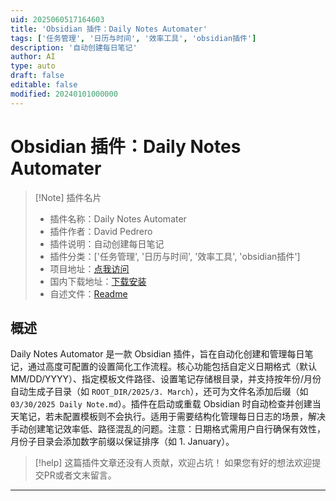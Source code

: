 ```yaml
---
uid: 2025060517164603
title: 'Obsidian 插件：Daily Notes Automater'
tags: ['任务管理', '日历与时间', '效率工具', 'obsidian插件']
description: '自动创建每日笔记'
author: AI
type: auto
draft: false
editable: false
modified: 20240101000000
---
```


# Obsidian 插件：Daily Notes Automater

> [!Note] 插件名片
> - 插件名称：Daily Notes Automater
> - 插件作者：David Pedrero
> - 插件说明：自动创建每日笔记
> - 插件分类：['任务管理', '日历与时间', '效率工具', 'obsidian插件']
> - 项目地址：[点我访问](https://github.com/davidpedrero/obsidian-daily-notes-automater)
> - 国内下载地址：[下载安装](https://pkmer.cn/products/plugin/pluginMarket/?daily-note-automater)
> - 自述文件：[Readme](https://ghproxy.net/https://raw.githubusercontent.com/davidpedrero/obsidian-daily-notes-automater/main/README.md)



## 概述

Daily Notes Automator 是一款 Obsidian 插件，旨在自动化创建和管理每日笔记，通过高度可配置的设置简化工作流程。核心功能包括自定义日期格式（默认 MM/DD/YYYY）、指定模板文件路径、设置笔记存储根目录，并支持按年份/月份自动生成子目录（如 `ROOT_DIR/2025/3. March`），还可为文件名添加后缀（如 `03/30/2025 Daily Note.md`）。插件在启动或重载 Obsidian 时自动检查并创建当天笔记，若未配置模板则不会执行。适用于需要结构化管理每日日志的场景，解决手动创建笔记效率低、路径混乱的问题。注意：日期格式需用户自行确保有效性，月份子目录会添加数字前缀以保证排序（如 1. January）。


> [!help] 
> 这篇插件文章还没有人贡献，欢迎占坑！
> 如果您有好的想法欢迎提交PR或者文末留言。
> 

---




